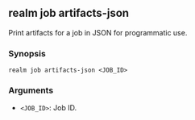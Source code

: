 ## realm job artifacts-json

Print artifacts for a job in JSON for programmatic use.

### Synopsis

```
realm job artifacts-json <JOB_ID>
```

### Arguments

- `<JOB_ID>`: Job ID.


